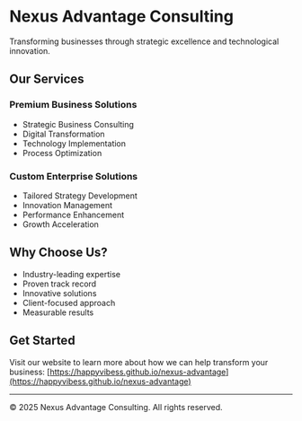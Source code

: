 # Nexus Advantage Consulting

Transforming businesses through strategic excellence and technological innovation.

## Our Services

### Premium Business Solutions
- Strategic Business Consulting
- Digital Transformation
- Technology Implementation
- Process Optimization

### Custom Enterprise Solutions
- Tailored Strategy Development
- Innovation Management
- Performance Enhancement
- Growth Acceleration

## Why Choose Us?

- Industry-leading expertise
- Proven track record
- Innovative solutions
- Client-focused approach
- Measurable results

## Get Started

Visit our website to learn more about how we can help transform your business:
[https://happyvibess.github.io/nexus-advantage](https://happyvibess.github.io/nexus-advantage)

---
© 2025 Nexus Advantage Consulting. All rights reserved.

